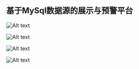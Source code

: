 基于MySql数据源的展示与预警平台
-------------------

![Alt text](./images/apm_now.jpg)


![Alt text](./images/apm_history.jpg)


![Alt text](./images/apm_jvm.jpg)

![Alt text](./images/apm_grafana.jpg)
